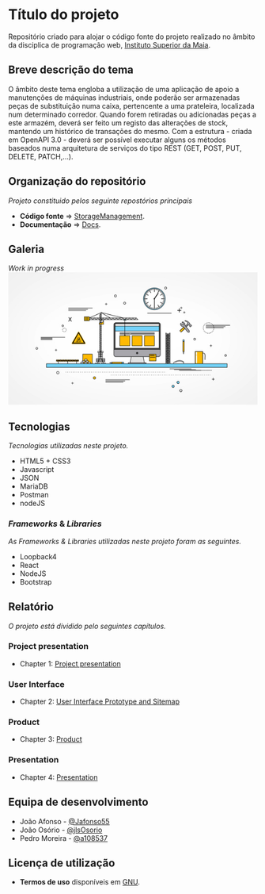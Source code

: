 # Título do projeto

Repositório criado para alojar o código fonte do projeto realizado no âmbito da disciplica de programação web, [Instituto Superior da Maia](https://www.ismai.pt/pt).

## Breve descrição do tema

O âmbito deste tema engloba a utilização de uma aplicação de apoio a manutenções de máquinas industriais, onde poderão ser armazenadas peças de substituição numa caixa, pertencente a uma prateleira, localizada num determinado corredor. Quando forem retiradas ou adicionadas peças a este armazém, deverá ser feito um registo das alterações de stock, mantendo um histórico de transações do mesmo. Com a estrutura - criada em OpenAPI 3.0 - deverá ser possível executar alguns os métodos baseados numa arquitetura de serviços do tipo REST (GET, POST, PUT, DELETE, PATCH,…).

## Organização do repositório

_Projeto constituido pelos seguinte repostórios principais_
* **Código fonte** => [StorageManagement](https://github.com/INF2021-PW-G20/StorageManagement).
* **Documentação** => [Docs](https://github.com/INF2021-PW-G20/StorageManagement/Docs).

## Galeria

_Work in progress_
![WiP](/images/underConstruction.jpg)

## Tecnologias

_Tecnologias utilizadas neste projeto._
* HTML5 + CSS3
* Javascript
* JSON
* MariaDB
* Postman
* nodeJS

### _Frameworks_ & _Libraries_

_As Frameworks & Libraries utilizadas neste projeto foram as seguintes._
* Loopback4
* React
* NodeJS
* Bootstrap

## Relatório
_O projeto está dividido pelo seguintes capítulos._

### Project presentation
* Chapter 1: [Project presentation](doc/c1.md)
### User Interface 
* Chapter 2: [User Interface Prototype and Sitemap](doc/c2.md)
### Product
* Chapter 3: [Product](doc/c3.md)
### Presentation
* Chapter 4: [Presentation](doc/c4.md)

## Equipa de desenvolvimento
* João Afonso - [@Jafonso55](https://github.com/Jafonso55)
* João Osório - [@jlsOsorio](https://github.com/jlsOsorio)
* Pedro Moreira - [@a108537](https://github.com/a108537)

## Licença de utilização
* **Termos de uso** disponíveis em [GNU](License/License_Terms.txt).